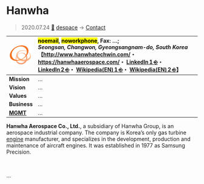 # Hanwha
> 2020.07.24 [🚀](../../index/index.md) [despace](../index.md) → [Contact](../contact.md)

|[![](../f/contact/h/hanwha_logo1_thumb.png)](../f/contact/h/hanwha_logo1.png)|<mark>noemail</mark>, <mark>noworkphone</mark>, Fax: …;<br> *Seongsan, Changwon, Gyeongsangnam-do, South Korea*<br> 【<http://www.hanwhatechwin.com/>・ <https://hanwhaaerospace.com/>・ [LinkedIn 1 ⎆](https://www.linkedin.com/company/hanwhaaerospace/)・ [LinkedIn 2 ⎆](https://www.linkedin.com/company/hanwha-aerospace/)・ [Wikipedia(EN) 1 ⎆](https://en.wikipedia.org/wiki/Hanwha_Techwin)・ [Wikipedia(EN) 2 ⎆](https://en.wikipedia.org/wiki/Hanwha_Aerospace)】|
|:--|:--|
|**Mission**|…|
|**Vision**|…|
|**Values**|…|
|**Business**|…|
|**[MGMT](../mgmt.md)**|…|

**Hanwha Aerospace Co., Ltd.**, a subsidiary of Hanwha Group, is an aerospace industrial company. The company is Korea’s only gas turbine [engine](../ps.md) manufacturer, and specializes in the development, production and maintenance of aircraft engines. It was established in 1977 as Samsung Precision.

<p style="page-break-after:always"> </p>

…

